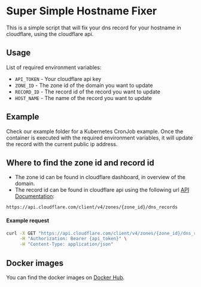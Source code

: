 # Super Simple Hostname Fixer

This is a simple script that will fix your dns record for your hostname in cloudflare, using the cloudflare api.

## Usage

List of required environment variables:

* `API_TOKEN` - Your cloudflare api key
* `ZONE_ID` - The zone id of the domain you want to update
* `RECORD_ID` - The record id of the record you want to update
* `HOST_NAME` - The name of the record you want to update

## Example

Check our example folder for a Kubernetes CronJob example.
Once the container is executed with the required environment variables, it will update the record with the current public ip address.

## Where to find the zone id and record id

- The zone id can be found in cloudflare dashboard, in overview of the domain.
- The record id can be found in cloudflare api using the following url [API Documentation](https://api.cloudflare.com/#dns-records-for-a-zone-list-dns-records):

`https://api.cloudflare.com/client/v4/zones/{zone_id}/dns_records`


#### Example request
``` bash
curl -X GET "https://api.cloudflare.com/client/v4/zones/{zone_id}/dns_records?page=1&per_page=100&order=type&direction=desc&match=all" \
     -H "Authorization: Bearer {api_token}" \
     -H "Content-Type: application/json"
```


## Docker images

You can find the docker images on [Docker Hub](https://hub.docker.com/r/tmota900/ss-hostname-fixer).
